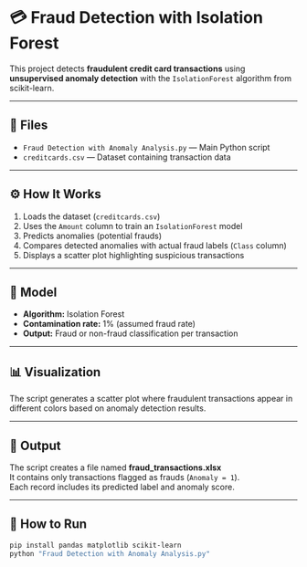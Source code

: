 # 💳 Fraud Detection with Isolation Forest

This project detects **fraudulent credit card transactions** using **unsupervised anomaly detection** with the `IsolationForest` algorithm from scikit-learn.

---

## 📂 Files
- `Fraud Detection with Anomaly Analysis.py` — Main Python script  
- `creditcards.csv` — Dataset containing transaction data  

---

## ⚙️ How It Works
1. Loads the dataset (`creditcards.csv`)  
2. Uses the `Amount` column to train an `IsolationForest` model  
3. Predicts anomalies (potential frauds)  
4. Compares detected anomalies with actual fraud labels (`Class` column)  
5. Displays a scatter plot highlighting suspicious transactions  

---

## 🧠 Model
- **Algorithm:** Isolation Forest  
- **Contamination rate:** 1% (assumed fraud rate)  
- **Output:** Fraud or non-fraud classification per transaction  

---

## 📊 Visualization
The script generates a scatter plot where fraudulent transactions appear in different colors based on anomaly detection results.

---

## 📁 Output
The script creates a file named **fraud_transactions.xlsx**  
It contains only transactions flagged as frauds (`Anomaly = 1`).  
Each record includes its predicted label and anomaly score.

---

## 🚀 How to Run
```bash
pip install pandas matplotlib scikit-learn
python "Fraud Detection with Anomaly Analysis.py"

